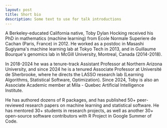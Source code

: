 ```yaml
---
layout: post
title: Short bio
description: Some text to use for talk introductions
---
```


A Berkeley-educated California native, Toby Dylan Hocking received his
PhD in mathematics (machine learning) from Ecole Normale Superiere de
Cachan (Paris, France) in 2012. He worked as a postdoc in Masashi
Sugiyama's machine learning lab at Tokyo Tech in 2013, and in
Guillaume Bourque's genomics lab in McGill University, Montreal,
Canada (2014-2018).

In 2018-2024 he was a tenure-track Assistant Professor at Northern
Arizona University, and since 2024 he is a tenured Associate Professor
at Université de Sherbrooke, where he directs the LASSO research lab
(Learning Algorithms, Statistical Software, Optimization). Since 2024,
Toby is also an Associate Academic member at Mila - Quebec Artificial
Intelligence Institute.

He has authored dozens of R packages, and has published 50+
peer-reviewed research papers on machine learning and statistical
software. He has mentored 30+ students in research projects, as well
as another 30+ open-source software contributors with R Project in
Google Summer of Code.

